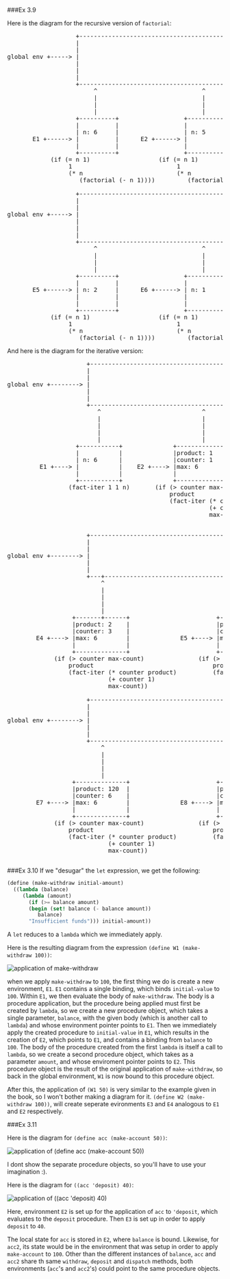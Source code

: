 ###Ex 3.9

Here is the diagram for the recursive version of `factorial`:

<pre>
                   +------------------------------------------------------------------------------------------------------+
                   |                                                                                                      |
                   |                                                                                                      |
global env +-----> |                                                                                                      |
                   |                                                                                                      |
                   |                                                                                                      |
                   |                                                                                                      |
                   +------------------------------------------------------------------------------------------------------+
                        ^                             ^                            ^                            ^
                        |                             |                            |                            |
                        |                             |                            |                            |
                        |                             |                            |                            |
                   +----------+                  +----------+                 +----------+                 +----------+
                   |          |                  |          |                 |          |                 |          |
                   | n: 6     |                  | n: 5     |                 | n: 4     |                 | n: 3     |
       E1 +------> |          |      E2 +------> |          |     E3 +------> |          |     E4 +------> |          |
                   |          |                  |          |                 |          |                 |          |
                   +----------+                  +----------+                 +----------+                 +----------+
            (if (= n 1)                   (if (= n 1)                  (if (= n 1)                  (if (= n 1)
                 1                             1                            1                            1
                 (* n                          (* n                         (* n                         (* n
                    (factorial (- n 1))))         (factorial (- n 1)))         (factorial (- n 1)))         (factorial (- n 1)))

                   +-----------------------------------------------------+
                   |                                                     |
                   |                                                     |
global env +-----> |                                                     |
                   |                                                     |
                   |                                                     |
                   |                                                     |
                   +-----------------------------------------------------+
                        ^                             ^
                        |                             |
                        |                             |
                        |                             |
                   +----------+                  +----------+
                   |          |                  |          |
       E5 +------> | n: 2     |      E6 +------> | n: 1     |
                   |          |                  |          |
                   |          |                  |          |
                   +----------+                  +----------+
            (if (= n 1)                   (if (= n 1)
                 1                             1
                 (* n                          (* n
                    (factorial (- n 1))))         (factorial (- n 1)))
</pre>

And here is the diagram for the iterative version:

<pre>
                      +----------------------------------------------------------------------------------------+
                      |                                                                                        |
                      |                                                                                        |
global env +--------> |                                                                                        |
                      |                                                                                        |
                      |                                                                                        |
                      +----------------------------------------------------------------------------------------+
                         ^                            ^                                     ^
                         |                            |                                     |
                         |                            |                                     |
                         |                            |                                     |
                         |                            |                                     |
                   +-----------+              +--------------+                      +--------------+
                   |           |              |product: 1    |                      |product: 1    |
                   | n: 6      |              |counter: 1    |                      |counter: 2    |
         E1 +----> |           |    E2 +----> |max: 6        |            E3 +----> |max: 6        |
                   |           |              |              |                      |              |
                   +-----------+              +--------------+                      +--------------+
                 (fact-iter 1 1 n)       (if (> counter max-count)             (if (> counter max-count)
                                             product                               product
                                             (fact-iter (* counter product)        (fact-iter (* counter product
                                                        (+ counter 1)                         (+ counter 1)
                                                        max-count))                           max-count))


                      +----------------------------------------------------------------------------------------+
                      |                                                                                        |
                      |                                                                                        |
global env +--------> |                                                                                        |
                      |                                                                                        |
                      |                                                                                        |
                      +---+---------------------------------------+-------------------------------------+------+
                          ^                                       ^                                     ^
                          |                                       |                                     |
                          |                                       |                                     |
                          |                                       |                                     |
                          |                                       |                                     |
                  +-------+------+                        +-------+------+                      +-------+------+
                  |product: 2    |                        |product: 6    |                      |product: 24   |
                  |counter: 3    |                        |counter: 4    |                      |counter: 5    |
        E4 +----> |max: 6        |              E5 +----> |max: 6        |            E6 +----> |max: 6        |
                  |              |                        |              |                      |              |
                  +--------------+                        +--------------+                      +--------------+
             (if (> counter max-count)               (if (> counter max-count)             (if (> counter max-co
                 product                                 product                               product
                 (fact-iter (* counter product)          (fact-iter (* counter product)        (fact-iter (* counter product)
                            (+ counter 1)                           (+ counter 1)                         (+ counter 1)
                            max-count))                             max-count))                           max-count))

                      +---------------------------------------------------------------+
                      |                                                               |
                      |                                                               |
global env +--------> |                                                               |
                      |                                                               |
                      |                                                               |
                      +---------------------------------------------------------------+
                          ^                                       ^
                          |                                       |
                          |                                       |
                          |                                       |
                          |                                       |
                  +--------------+                        +--------------+
                  |product: 120  |                        |product: 720  |
                  |counter: 6    |                        |counter: 7    |
        E7 +----> |max: 6        |              E8 +----> |max: 6        |
                  |              |                        |              |
                  +--------------+                        +--------------+
             (if (> counter max-count)               (if (> counter max-count)
                 product                                 product
                 (fact-iter (* counter product)          (fact-iter (* counter product)
                            (+ counter 1)                           (+ counter 1)
                            max-count))                             max-count))

</pre>

###Ex 3.10
If we "desugar" the `let` expression, we get the following:

```scheme
(define (make-withdraw initial-amount)
  ((lambda (balance)
     (lambda (amount)
       (if (>= balance amount)
	   (begin (set! balance (- balance amount))
		  balance)
	   "Insufficient funds"))) initial-amount))
```

A `let` reduces to a `lambda` which we immediately apply.

Here is the resulting diagram from the expression `(define W1 (make-withdraw 100))`:

![application of make-withdraw](ex3-10-diagram2.png)


when we apply `make-withdraw` to `100`, the first thing we do is create a new environment, `E1`.  `E1` contains a single binding, which binds `initial-value` to `100`.  Within `E1`, we then evaluate the body of `make-withdraw`.  The body is a procedure application, but the procedure being applied must first be created by `lambda`, so we create a new procedure object, which takes a single parameter, `balance`, with the given body (which is another call to `lambda`) and whose environment pointer points to `E1`.  Then we immediately apply the created procedure to `initial-value` in `E1`, which results in the creation of `E2`, which points to `E1`, and contains a binding from `balance` to `100`.  The body of the procedure created from the first `lambda` is itself a call to `lambda`, so we create a second procedure object, which takes as a parameter `amount`, and whose enviroment pointer points to `E2`.  This procedure object is the result of the original application of `make-withdraw`, so back in the global environment, `W1` is now bound to this procedure object.

After this, the application of `(W1 50)` is very similar to the example given in the book, so I won't bother making a diagram for it.  `(define W2 (make-withdraw 100))`, will create seperate evironments `E3` and `E4` analogous to `E1` and `E2` respectively.

###Ex 3.11

Here is the diagram for `(define acc (make-account 50))`:

![application of (define acc (make-account 50))](ex3-11-diagram1.png)

I dont show the separate procedure objects, so you'll have to use your imagination :).

Here is the diagram for `((acc 'deposit) 40)`:

![application of ((acc 'deposit) 40)](ex3-11-diagram2.png)

Here, environment `E2` is set up for the application of `acc` to `'deposit`, which evaluates to the `deposit` procedure.  Then `E3` is set up in order to apply `deposit` to `40`.

The local state for `acc` is stored in `E2`, where `balance` is bound.  Likewise, for `acc2`, its state would be in the environment that was setup in order to apply `make-account` to `100`.  Other than the different instances of `balance`, `acc` and `acc2` share th same `withdraw`, `deposit` and `dispatch` methods, both environments (`acc`'s and `acc2`'s) could point to the same procedure objects.

